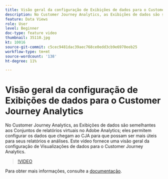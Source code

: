 ```yaml
---
title: Visão geral da configuração de Exibições de dados para o Customer Journey Analytics
description: No Customer Journey Analytics, as Exibições de dados são semelhantes aos Conjuntos de relatórios virtuais no Adobe Analytics; eles permitem configurar os dados que chegam ao CJA para que possam ser mais úteis para seus relatórios e análises. Este vídeo fornece uma visão geral da configuração de Visualizações de dados para o Customer Journey Analytics.
feature: Data Views
role: User
level: Beginner
doc-type: feature video
thumbnail: 35110.jpg
kt: 10016
source-git-commit: c5cec9481dac39aec768ce0edd3cb9e6970eeb25
workflow-type: tm+mt
source-wordcount: '138'
ht-degree: 11%

---
```



# Visão geral da configuração de Exibições de dados para o Customer Journey Analytics

No Customer Journey Analytics, as Exibições de dados são semelhantes aos Conjuntos de relatórios virtuais no Adobe Analytics; eles permitem configurar os dados que chegam ao CJA para que possam ser mais úteis para seus relatórios e análises. Este vídeo fornece uma visão geral da configuração de Visualizações de dados para o Customer Journey Analytics.

>[!VIDEO](https://video.tv.adobe.com/v/35110/?quality=12&learn=on)

Para obter mais informações, consulte a [documentação](https://experienceleague.adobe.com/docs/analytics-platform/using/cja-dataviews/data-views.html?lang=pt-BR).
